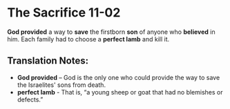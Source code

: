 The Sacrifice 11-02
=====================


**God provided** a way to **save** the firstborn **son** of anyone
who **believed** in him.  Each family had to choose a **perfect lamb**
and kill it.

Translation Notes:
------------------

-   **God provided** – God is the only one who could provide the way to
    save the Israelites' sons from death.
-   **perfect lamb** - That is, “a young sheep or goat that had no
    blemishes or defects.”

